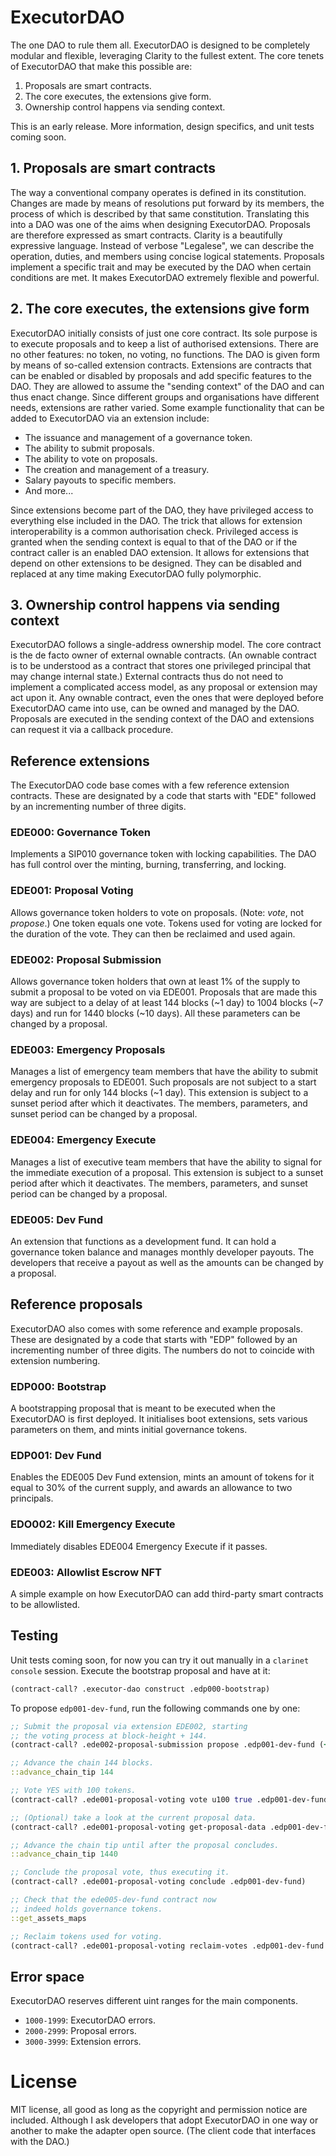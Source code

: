# ExecutorDAO

The one DAO to rule them all. ExecutorDAO is designed to be completely modular and flexible, leveraging Clarity to the fullest extent. The core tenets of ExecutorDAO that make this possible are:

1. Proposals are smart contracts.
2. The core executes, the extensions give form.
3. Ownership control happens via sending context.

This is an early release. More information, design specifics, and unit tests coming soon.

## 1. Proposals are smart contracts

The way a conventional company operates is defined in its constitution. Changes are made by means of resolutions put forward by its members, the process of which is described by that same constitution. Translating this into a DAO was one of the aims when designing ExecutorDAO. Proposals are therefore expressed as smart contracts. Clarity is a beautifully expressive language. Instead of verbose "Legalese", we can describe the operation, duties, and members using concise logical statements. Proposals implement a specific trait and may be executed by the DAO when certain conditions are met. It makes ExecutorDAO extremely flexible and powerful.

## 2. The core executes, the extensions give form

ExecutorDAO initially consists of just one core contract. Its sole purpose is to execute proposals and to keep a list of authorised extensions. There are no other features: no token, no voting, no functions. The DAO is given form by means of so-called extension contracts. Extensions are contracts that can be enabled or disabled by proposals and add specific features to the DAO. They are allowed to assume the "sending context" of the DAO and can thus enact change. Since different groups and organisations have different needs, extensions are rather varied. Some example functionality that can be added to ExecutorDAO via an extension include:

- The issuance and management of a governance token.
- The ability to submit proposals.
- The ability to vote on proposals.
- The creation and management of a treasury.
- Salary payouts to specific members.
- And more...

Since extensions become part of the DAO, they have privileged access to everything else included in the DAO. The trick that allows for extension interoperability is a common authorisation check. Privileged access is granted when the sending context is equal to that of the DAO or if the contract caller is an enabled DAO extension. It allows for extensions that depend on other extensions to be designed. They can be disabled and replaced at any time making ExecutorDAO fully polymorphic.

## 3. Ownership control happens via sending context

ExecutorDAO follows a single-address ownership model. The core contract is the de facto owner of external ownable contracts. (An ownable contract is to be understood as a contract that stores one privileged principal that may change internal state.) External contracts thus do not need to implement a complicated access model, as any proposal or extension may act upon it. Any ownable contract, even the ones that were deployed before ExecutorDAO came into use, can be owned and managed by the DAO. Proposals are executed in the sending context of the DAO and extensions can request it via a callback procedure.

## Reference extensions

The ExecutorDAO code base comes with a few reference extension contracts. These are designated by a code that starts with "EDE" followed by an incrementing number of three digits.

### EDE000: Governance Token

Implements a SIP010 governance token with locking capabilities. The DAO has full control over the minting, burning, transferring, and locking.

### EDE001: Proposal Voting

Allows governance token holders to vote on proposals. (Note: *vote*, not *propose*.) One token equals one vote. Tokens used for voting are locked for the duration of the vote. They can then be reclaimed and used again. 

### EDE002: Proposal Submission

Allows governance token holders that own at least 1% of the supply to submit a proposal to be voted on via EDE001. Proposals that are made this way are subject to a delay of at least 144 blocks (~1 day) to 1004 blocks (~7 days) and run for 1440 blocks (~10 days). All these parameters can be changed by a proposal.

### EDE003: Emergency Proposals

Manages a list of emergency team members that have the ability to submit emergency proposals to EDE001. Such proposals are not subject to a start delay and run for only 144 blocks (~1 day). This extension is subject to a sunset period after which it deactivates. The members, parameters, and sunset period can be changed by a proposal.

### EDE004: Emergency Execute

Manages a list of executive team members that have the ability to signal for the immediate execution of a proposal. This extension is subject to a sunset period after which it deactivates. The members, parameters, and sunset period can be changed by a proposal.

### EDE005: Dev Fund

An extension that functions as a development fund. It can hold a governance token balance and manages monthly developer payouts. The developers that receive a payout as well as the amounts can be changed by a proposal.

## Reference proposals

ExecutorDAO also comes with some reference and example proposals. These are designated by a code that starts with "EDP" followed by an incrementing number of three digits. The numbers do not to coincide with extension numbering.

### EDP000: Bootstrap

A bootstrapping proposal that is meant to be executed when the ExecutorDAO is first deployed. It initialises boot extensions, sets various parameters on them, and mints initial governance tokens.

### EDP001: Dev Fund

Enables the EDE005 Dev Fund extension, mints an amount of tokens for it equal to 30% of the current supply, and awards an allowance to two principals.

### EDO002: Kill Emergency Execute

Immediately disables EDE004 Emergency Execute if it passes.

### EDE003: Allowlist Escrow NFT

A simple example on how ExecutorDAO can add third-party smart contracts to be allowlisted.

## Testing

Unit tests coming soon, for now you can try it out manually in a `clarinet console` session. Execute the bootstrap proposal and have at it:

```clojure
(contract-call? .executor-dao construct .edp000-bootstrap)
```

To propose `edp001-dev-fund`, run the following commands one by one:

```clojure
;; Submit the proposal via extension EDE002, starting
;; the voting process at block-height + 144.
(contract-call? .ede002-proposal-submission propose .edp001-dev-fund (+ block-height u144) .ede000-governance-token)

;; Advance the chain 144 blocks.
::advance_chain_tip 144

;; Vote YES with 100 tokens.
(contract-call? .ede001-proposal-voting vote u100 true .edp001-dev-fund .ede000-governance-token)

;; (Optional) take a look at the current proposal data.
(contract-call? .ede001-proposal-voting get-proposal-data .edp001-dev-fund)

;; Advance the chain tip until after the proposal concludes.
::advance_chain_tip 1440

;; Conclude the proposal vote, thus executing it.
(contract-call? .ede001-proposal-voting conclude .edp001-dev-fund)

;; Check that the ede005-dev-fund contract now
;; indeed holds governance tokens.
::get_assets_maps

;; Reclaim tokens used for voting.
(contract-call? .ede001-proposal-voting reclaim-votes .edp001-dev-fund .ede000-governance-token)
```

## Error space

ExecutorDAO reserves different uint ranges for the main components.

- `1000-1999`: ExecutorDAO errors.
- `2000-2999`: Proposal errors.
- `3000-3999`: Extension errors.

# License

MIT license, all good as long as the copyright and permission notice are included. Although I ask developers that adopt ExecutorDAO in one way or another to make the adapter open source. (The client code that interfaces with the DAO.)
